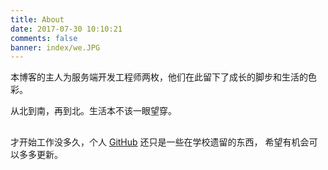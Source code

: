 ```yaml
---
title: About
date: 2017-07-30 10:10:21
comments: false
banner: index/we.JPG
---
```



本博客的主人为服务端开发工程师两枚，他们在此留下了成长的脚步和生活的色彩。

从北到南，再到北。生活本不该一眼望穿。

## <i class="fa fa-github"></i>
才开始工作没多久，个人 [GitHub](https://github.com/uestc-dpz) 还只是一些在学校遗留的东西，
希望有机会可以多多更新。
